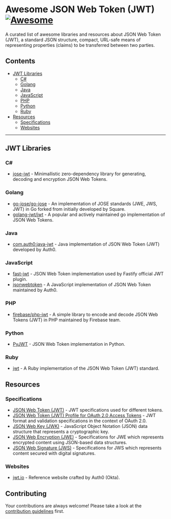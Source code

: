 # Awesome JSON Web Token (JWT) [![Awesome](https://awesome.re/badge-flat.svg)](https://awesome.re)

A curated list of awesome libraries and resources about JSON Web Token (JWT), a standard JSON structure, compact, URL-safe means of representing properties (claims) to be transferred between two parties.

## Contents

- [JWT Libraries](#jwt-libraries)
    - [C#](#c)
    - [Golang](#golang)
    - [Java](#java)
    - [JavaScript](#javascript)
    - [PHP](#php)
    - [Python](#python)
    - [Ruby](#ruby)
- [Resources](#resources)
    - [Specifications](#specifications)
    - [Websites](#websites)

---

## JWT Libraries

### C#

- [jose-jwt](https://github.com/dvsekhvalnov/jose-jwt) - Minimallistic zero-dependency library for generating, decoding and encryption JSON Web Tokens.

### Golang

- [go-jose/go-jose](https://github.com/go-jose/go-jose) - An implementation of JOSE standards (JWE, JWS, JWT) in Go forked from initially developed by Square.
- [golang-jwt/jwt](https://github.com/golang-jwt/jwt) - A popular and actively maintained go implementation of JSON Web Tokens.

### Java

- [com.auth0:java-jwt](https://github.com/auth0/java-jwt) - Java implementation of JSON Web Token (JWT) developed by Auth0.

### JavaScript

- [fast-jwt](https://github.com/nearform/fast-jwt) - JSON Web Token implementation used by Fastify official JWT plugin.
- [jsonwebtoken](https://www.npmjs.com/package/jsonwebtoken) - A JavaScript implementation of JSON Web Token maintained by Auth0.

### PHP

- [firebase/php-jwt](https://github.com/firebase/php-jwt) - A simple library to encode and decode JSON Web Tokens (JWT) in PHP maintained by Firebase team.

### Python

- [PyJWT](https://github.com/jpadilla/pyjwt/) - JSON Web Token implementation in Python.

### Ruby

- [jwt](https://github.com/jwt/ruby-jwt) - A Ruby implementation of the JSON Web Token (JWT) standard.

## Resources

### Specifications

- [JSON Web Token (JWT)](https://datatracker.ietf.org/doc/html/rfc7519) - JWT specifications used for different tokens.
- [JSON Web Token (JWT) Profile for OAuth 2.0 Access Tokens](https://datatracker.ietf.org/doc/html/rfc9068) - JWT format and validation specifications in the context of OAuth 2.0.
- [JSON Web Key (JWK)](https://datatracker.ietf.org/doc/html/rfc7517) - JavaScript Object Notation (JSON) data structure that represents a cryptographic key. 
- [JSON Web Encryption (JWE)](https://datatracker.ietf.org/doc/html/rfc7516) - Specifications for JWE which represents encrypted content using JSON-based data structures.
- [JSON Web Signature (JWS)](https://datatracker.ietf.org/doc/html/rfc7515) - Specifications for JWS which represents content secured with digital signatures.

### Websites

- [jwt.io](https://jwt.io/) - Reference website crafted by Auth0 (Okta).

## Contributing

Your contributions are always welcome! Please take a look at the [contribution guidelines](https://github.com/cerberauth/awesome-jwt/blob/master/CONTRIBUTING.md) first.
